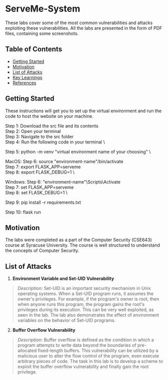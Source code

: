 # ServeMe-System
These labs cover some of the most common vulnerabilities and attacks exploiting these vulnerabilities. All the labs are presented in the form of PDF files, containing some screenshots.

## Table of Contents 

- [Getting Started](#getting-started)
- [Motivation](#motivation)
- [List of Attacks](#list-of-attacks)
- [Key Learnings](#key-learnings)
- [References](#references)


## Getting Started

These instructions will get you to set up the virtual environment and run the code to host the website on your machine.

Step 1: Download the src file and its contents \
Step 2: Open your terminal \
Step 3: Navigate to the src folder \
Step 4: Run the following code in your terminal \

Step 5: python -m venv "virtual environment name of your choosing" \
  
MacOS: 
Step 6: source "environment-name"/bin/activate \
Step 7: export FLASK_APP=serveme \
Step 8: export FLASK_DEBUG=1 \
 
Windows: 
Step 6: "environment-name"\Scripts\Activate \
Step 7: set FLASK_APP=serveme \
Step 8: set FLASK_DEBUG=1 \

Step 9: pip install -r requirements.txt

Step 10: flask run

## Motivation
The labs were completed as a part of the Computer Security (CSE643) course at Syracuse University. The course is well structured to understand the concepts of Computer Security.

## List of Attacks

1. **Environment Variable and Set-UID Vulnerability**
>*Description:* Set-UID is an important security mechanism in Unix operating systems. When a Set-UID program runs, it assumes the owner's privileges. For example, if the program's owner is root, then when anyone runs this program, the program gains the root's privileges during its execution. This can be very well exploited, as seen in the lab. The lab also demonstrates the effect of environment variables on the behavior of Set-UID programs.

2. **Buffer Overflow Vulnerability**
>*Description:*  Buffer overflow is defined as the condition in which a program attempts to write data beyond the boundaries of pre-allocated fixed-length buffers. This vulnerability can be utilized by a malicious user to alter the flow control of the program, even execute arbitrary pieces of code. The task in this lab is to develop a scheme to exploit the buffer overflow vulnerability and finally gain the root privilege.
